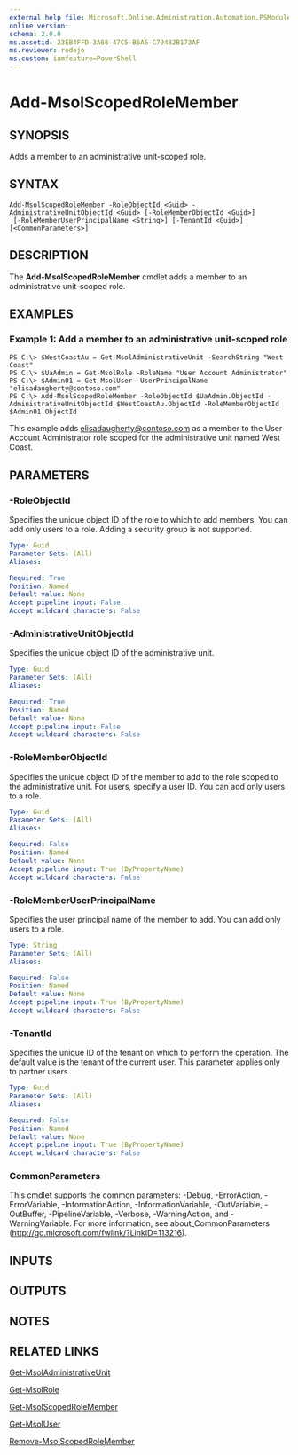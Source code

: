 ```yaml
---
external help file: Microsoft.Online.Administration.Automation.PSModule.dll-Help.xml
online version:
schema: 2.0.0
ms.assetid: 23EB4FFD-3A68-47C5-B6A6-C70482B173AF
ms.reviewer: rodejo
ms.custom: iamfeature=PowerShell
---
```


# Add-MsolScopedRoleMember

## SYNOPSIS
Adds a member to an administrative unit-scoped role.

## SYNTAX

```
Add-MsolScopedRoleMember -RoleObjectId <Guid> -AdministrativeUnitObjectId <Guid> [-RoleMemberObjectId <Guid>]
 [-RoleMemberUserPrincipalName <String>] [-TenantId <Guid>] [<CommonParameters>]
```

## DESCRIPTION
The **Add-MsolScopedRoleMember** cmdlet adds a member to an administrative unit-scoped role.

## EXAMPLES

### Example 1: Add a member to an administrative unit-scoped role
```
PS C:\> $WestCoastAu = Get-MsolAdministrativeUnit -SearchString "West Coast"
PS C:\> $UaAdmin = Get-MsolRole -RoleName "User Account Administrator"
PS C:\> $Admin01 = Get-MsolUser -UserPrincipalName "elisadaugherty@contoso.com"
PS C:\> Add-MsolScopedRoleMember -RoleObjectId $UaAdmin.ObjectId -AdministrativeUnitObjectId $WestCoastAu.ObjectId -RoleMemberObjectId $Admin01.ObjectId
```

This example adds elisadaugherty@contoso.com as a member to the User Account Administrator role scoped for the administrative unit named West Coast.

## PARAMETERS

### -RoleObjectId
Specifies the unique object ID of the role to which to add members.
You can add only users to a role.
Adding a security group is not supported.

```yaml
Type: Guid
Parameter Sets: (All)
Aliases:

Required: True
Position: Named
Default value: None
Accept pipeline input: False
Accept wildcard characters: False
```

### -AdministrativeUnitObjectId
Specifies the unique object ID of the administrative unit.

```yaml
Type: Guid
Parameter Sets: (All)
Aliases:

Required: True
Position: Named
Default value: None
Accept pipeline input: False
Accept wildcard characters: False
```

### -RoleMemberObjectId
Specifies the unique object ID of the member to add to the role scoped to the administrative unit.
For users, specify a user ID.
You can add only users to a role.

```yaml
Type: Guid
Parameter Sets: (All)
Aliases:

Required: False
Position: Named
Default value: None
Accept pipeline input: True (ByPropertyName)
Accept wildcard characters: False
```

### -RoleMemberUserPrincipalName
Specifies the user principal name of the member to add.
You can add only users to a role.

```yaml
Type: String
Parameter Sets: (All)
Aliases:

Required: False
Position: Named
Default value: None
Accept pipeline input: True (ByPropertyName)
Accept wildcard characters: False
```

### -TenantId
Specifies the unique ID of the tenant on which to perform the operation.
The default value is the tenant of the current user.
This parameter applies only to partner users.

```yaml
Type: Guid
Parameter Sets: (All)
Aliases:

Required: False
Position: Named
Default value: None
Accept pipeline input: True (ByPropertyName)
Accept wildcard characters: False
```

### CommonParameters
This cmdlet supports the common parameters: -Debug, -ErrorAction, -ErrorVariable, -InformationAction, -InformationVariable, -OutVariable, -OutBuffer, -PipelineVariable, -Verbose, -WarningAction, and -WarningVariable. For more information, see about_CommonParameters (http://go.microsoft.com/fwlink/?LinkID=113216).

## INPUTS

## OUTPUTS

## NOTES

## RELATED LINKS
[Get-MsolAdministrativeUnit](./Get-MsolAdministrativeUnit.md)

[Get-MsolRole](./Get-MsolRole.md)

[Get-MsolScopedRoleMember](./Get-MsolScopedRoleMember.md)

[Get-MsolUser](./Get-MsolUser.md)

[Remove-MsolScopedRoleMember](./Remove-MsolScopedRoleMember.md)
